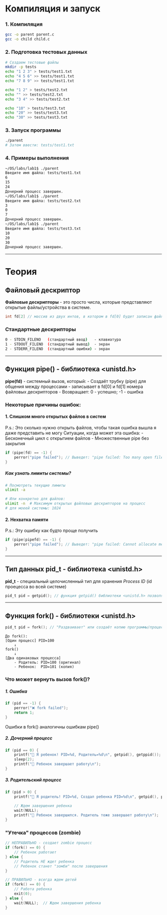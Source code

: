 # Компиляция и запуск
### 1. Компиляция
```bash
gcc -o parent parent.c
gcc -o child child.c
```

### 2. Подготовка тестовых данных
```bash
# Создаем тестовые файлы
mkdir -p tests
echo "1 2 3" > tests/test1.txt
echo "4 5 6" >> tests/test1.txt
echo "7 8 9" >> tests/test1.txt

echo "1 2" > tests/test2.txt
echo "" >> tests/test2.txt
echo "3 4" >> tests/test2.txt

echo "10" > tests/test3.txt
echo "20" >> tests/test3.txt
echo "30" >> tests/test3.txt
```

### 3. Запуск программы
```bash
./parent
# Затем ввести: tests/test1.txt
```

### 4. Примеры выполнения
```bash
~/OS/labs/lab1$ ./parent
Введите имя файла: tests/test1.txt
6
15
24
Дочерний процесс завершен.
~/OS/labs/lab1$ ./parent
Введите имя файла: tests/test2.txt
3
0
7
Дочерний процесс завершен.
~/OS/labs/lab1$ ./parent
Введите имя файла: tests/test3.txt        
10
20
30
Дочерний процесс завершен.
```

---
# Теория
## Файловый дескриптор
**Файловые дескрипторы** - это просто числа, которые представляют открытые файлы/устройства в системе.

```c
int fd[2] // массив из двух интов, в котором в fd[0] будет записан файловый дескриптор для чтения из трубки, а в fd[1] - дескриптор для записи в трубку.
```

### Стандартные дескрипторы
```bash
0 - STDIN_FILENO   (стандартный ввод)   - клавиатура
1 - STDOUT_FILENO  (стандартный вывод)  - экран  
2 - STDERR_FILENO  (стандартный ошибки) - экран
```
---

## Функция **pipe()** - библиотека <unistd.h>
**pipe(fd)** - системный вызов, который:
    - Создаёт трубку (pipe) для общения между процессами
    - записывает в fd[0] и fd[1] номера файловых дескрипторов
    - Возвращает: 0 - успешно; -1 - ошибка

### Некоторые причины ошибок:
#### 1. **Слишком много открытых файлов в систем**
P.s.: Это сколько нужно открыть файлов, чтобы такая ошибка вышла я даже представить не могу
Ситуации, когда может эта ошибка:
    - Бесконечный цикл с открытием файлов
    - Множественные pipe без закрытия
```c
if (pipe(fd) == -1) {
    perror("pipe failed"); // Выведет: "pipe failed: Too many open files"
}
```
##### Как узнать лимиты системы?
```bash
# Посмотреть текущие лимиты
ulimit -a

# Или конкретно для файлов:
ulimit -n  # Максимум открытых файловых дескрипторов на процесс
# для моеей системы: 1024
```

#### 2. **Нехватка памяти**
P.s.: Эту ошибку как будто проще получить
```c
if (pipe(pipefd) == -1) {
    perror("pipe failed"); // Выведет: "pipe failed: Cannot allocate memory"
}
```

---
## Тип данных **pid_t** - библиотека <unistd.h>
**pid_t** - специальный целочисленный тип для хранения *Process ID* (id проецесса во всей системе)
```c
pid_t pid = getpid(); // функция getpid() библиотеки <unistd.h> позволяет получить id процесса во всей ОС
```

---

## Функция **fork()** - библиотеки <unistd.h>
```c
pid_t pid = fork(); // "Раздваивает" или создаёт копию программы/процесса
```

```text
До fork():
[Один процесс] PID=100
    ↓
fork()
    ↓
[Два одинаковых процесса] 
    - Родитель: PID=100 (оригинал)
    - Ребенок:  PID=101 (копия)
```

### Что может вернуть вызов **fork()**?
##### 1. Ошибка
```c
if (pid == -1) {
    perror("❌ fork failed");
    return 1;
}
```
Ошибки в fork() аналогичны ошибкам pipe()

##### 2. Дочерний процесс
```c
if (pid == 0) {
    printf("👶 Я ребенок! PID=%d, Родитель=%d\n", getpid(), getppid());
    sleep(2);
    printf("👶 Ребенок завершает работу\n");
} 
```

##### 3. Родительский процесс
```c
if (pid > 0) {
    printf("👨 Я родитель! PID=%d, Создал ребенка PID=%d\n", getpid(), pid);
    
    // Ждем завершения ребенка
    wait(NULL);
    printf("👨 Ребенок завершился. Родитель тоже завершает работу\n");
}
```

### "Утечка" процессов (zombie)
```c
// НЕПРАВИЛЬНО - создает zombie процесс
if (fork() == 0) {
    // Ребенок работает
} else {
    // Родитель НЕ ждет ребенка
    // Ребенок станет "зомби" после завершения
}

// ПРАВИЛЬНО - всегда ждем детей
if (fork() == 0) {
    // Работа ребенка
    exit(0);
} else {
    wait(NULL);  // Ждем завершения ребенка
}
```